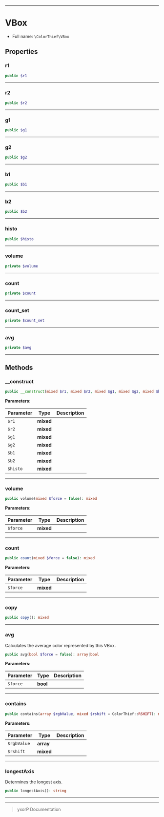***

# VBox





* Full name: `\ColorThief\VBox`



## Properties


### r1



```php
public $r1
```






***

### r2



```php
public $r2
```






***

### g1



```php
public $g1
```






***

### g2



```php
public $g2
```






***

### b1



```php
public $b1
```






***

### b2



```php
public $b2
```






***

### histo



```php
public $histo
```






***

### volume



```php
private $volume
```






***

### count



```php
private $count
```






***

### count_set



```php
private $count_set
```






***

### avg



```php
private $avg
```






***

## Methods


### __construct



```php
public __construct(mixed $r1, mixed $r2, mixed $g1, mixed $g2, mixed $b1, mixed $b2, mixed $histo): mixed
```








**Parameters:**

| Parameter | Type | Description |
|-----------|------|-------------|
| `$r1` | **mixed** |  |
| `$r2` | **mixed** |  |
| `$g1` | **mixed** |  |
| `$g2` | **mixed** |  |
| `$b1` | **mixed** |  |
| `$b2` | **mixed** |  |
| `$histo` | **mixed** |  |




***

### volume



```php
public volume(mixed $force = false): mixed
```








**Parameters:**

| Parameter | Type | Description |
|-----------|------|-------------|
| `$force` | **mixed** |  |




***

### count



```php
public count(mixed $force = false): mixed
```








**Parameters:**

| Parameter | Type | Description |
|-----------|------|-------------|
| `$force` | **mixed** |  |




***

### copy



```php
public copy(): mixed
```











***

### avg

Calculates the average color represented by this VBox.

```php
public avg(bool $force = false): array|bool
```








**Parameters:**

| Parameter | Type | Description |
|-----------|------|-------------|
| `$force` | **bool** |  |




***

### contains



```php
public contains(array $rgbValue, mixed $rshift = ColorThief::RSHIFT): mixed
```








**Parameters:**

| Parameter | Type | Description |
|-----------|------|-------------|
| `$rgbValue` | **array** |  |
| `$rshift` | **mixed** |  |




***

### longestAxis

Determines the longest axis.

```php
public longestAxis(): string
```











***


***
> yxorP Documentation
